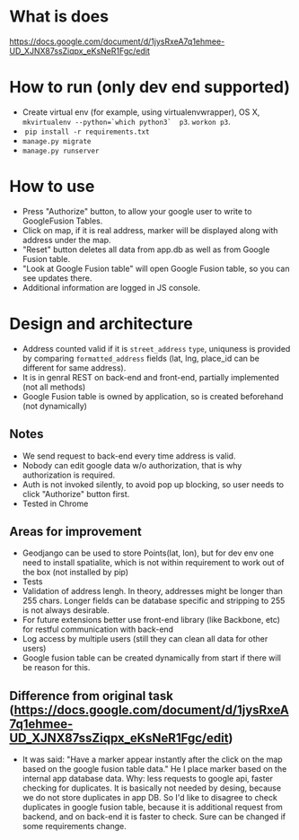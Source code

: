 # What is does

https://docs.google.com/document/d/1jysRxeA7q1ehmee-UD_XJNX87ssZiqpx_eKsNeR1Fgc/edit

# How to run (only dev end supported)
 * Create virtual env (for example, using virtualenvwrapper), OS X, ```mkvirtualenv --python=`which python3`  p3```. ```workon p3```.
 *  ```pip install -r requirements.txt```
 * ```manage.py migrate```
 * ```manage.py runserver```

# How to use
 * Press "Authorize" button, to allow your google user to write to GoogleFusion Tables.
 * Click on map, if it is real address, marker will be displayed along with address under the map.
 * "Reset" button deletes all data from app.db as well as from Google Fusion table.
 * "Look at Google Fusion table" will open Google Fusion table, so you can see updates there.
 * Additional information are logged in JS console.


# Design and architecture
 * Address counted valid if it is `street_address` `type`, uniquness is provided by comparing `formatted_address` fields (lat, lng, place_id can be different for same address).
 * It is in genral REST on back-end and front-end, partially implemented (not all methods)
 * Google Fusion table is owned by application, so is created beforehand (not dynamically)

 ## Notes
  * We send request to back-end every time address is valid.
  * Nobody can edit google data w/o authorization, that is why authorization is required.
  * Auth is not invoked silently, to avoid pop up blocking, so user needs to click "Authorize" button first.
  * Tested in Chrome

 ## Areas for improvement
   * Geodjango can be used to store Points(lat, lon), but for dev env one need to install spatialite,
     which is not within requirement to work out of the box (not installed by pip)
   * Tests
   * Validation of address lengh. In theory, addresses might be longer than 255 chars. Longer fields can be database specific and stripping to 255 is not always desirable.
   * For future extensions better use front-end library (like Backbone, etc) for restful communication with back-end
   * Log access by multiple users (still they can clean all data for other users)
   * Google fusion table can be created dynamically from start if there will be reason for this.

 ## Difference from original task (https://docs.google.com/document/d/1jysRxeA7q1ehmee-UD_XJNX87ssZiqpx_eKsNeR1Fgc/edit)
   * It was said: "Have a marker appear instantly after the click on the map based on the google fusion table data." He I place marker based on the internal app database data. Why: less requests to google api, faster checking for duplicates. It is basically not needed by desing, because we do not store duplicates in app DB. So I'd like to disagree to check duplicates in google fusion table, because it is additional request from backend, and on back-end it is faster to check. Sure can be changed if some requirements change.
